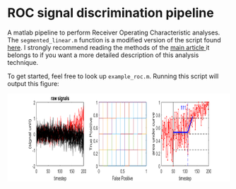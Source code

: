 # ROC signal discrimination pipeline

A matlab pipeline to perform Receiver Operating Characteristic analyses.
The ```segmented_linear.m``` function is a modified version of the script found 
<a href="https://journals.physiology.org/doi/suppl/10.1152/jn.00702.2015" alt="link"> here</a>.
I strongly recommend reading the methods of the 
<a href="https://journals.physiology.org/doi/full/10.1152/jn.00702.2015" alt="main">
main article
</a>
it belongs to if you want a more detailed description of 
this analysis technique. 


To get started, feel free to look up ```example_roc.m```. Running this script will output this figure:

<img src="example_roc.png" height="200">

